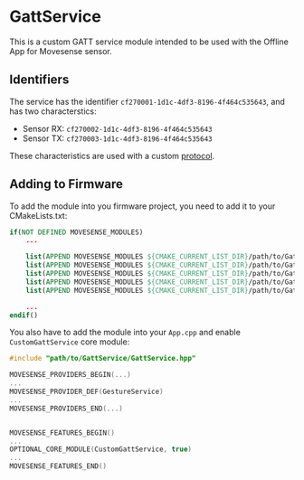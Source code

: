 # GattService

This is a custom GATT service module intended to be used with the Offline App for Movesense sensor.

## Identifiers

The service has the identifier `cf270001-1d1c-4df3-8196-4f464c535643`, and has two characterstics:

- Sensor RX: `cf270002-1d1c-4df3-8196-4f464c535643`
- Sensor TX: `cf270003-1d1c-4df3-8196-4f464c535643`

These characteristics are used with a custom [protocol](./protocol/).

## Adding to Firmware

To add the module into you firmware project, you need to add it to your CMakeLists.txt:

```cmake
if(NOT DEFINED MOVESENSE_MODULES)
    ...

    list(APPEND MOVESENSE_MODULES ${CMAKE_CURRENT_LIST_DIR}/path/to/GattService)
    list(APPEND MOVESENSE_MODULES ${CMAKE_CURRENT_LIST_DIR}/path/to/GattService/protocol)
    list(APPEND MOVESENSE_MODULES ${CMAKE_CURRENT_LIST_DIR}/path/to/GattService/protocol/types)
    list(APPEND MOVESENSE_MODULES ${CMAKE_CURRENT_LIST_DIR}/path/to/GattService/protocol/packets)
    list(APPEND MOVESENSE_MODULES ${CMAKE_CURRENT_LIST_DIR}/path/to/GattService/protocol/utils)

    ...
endif()
```

You also have to add the module into your `App.cpp` and enable `CustomGattService` core module:

```cpp
#include "path/to/GattService/GattService.hpp"

MOVESENSE_PROVIDERS_BEGIN(...)
...
MOVESENSE_PROVIDER_DEF(GestureService)
...
MOVESENSE_PROVIDERS_END(...)


MOVESENSE_FEATURES_BEGIN()
...
OPTIONAL_CORE_MODULE(CustomGattService, true)
...
MOVESENSE_FEATURES_END()
```

